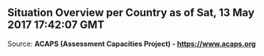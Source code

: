 ## Situation Overview per Country as of Sat, 13 May 2017 17:42:07 GMT

Source: **ACAPS (Assessment Capacities Project) - https://www.acaps.org**